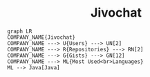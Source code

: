 <h1 align="center">Jivochat</h1>

```mermaid
graph LR
COMPANY_NAME{Jivochat}
COMPANY_NAME ---> U{Users} ---> UN[2]
COMPANY_NAME ---> R{Repositories} ---> RN[2]
COMPANY_NAME ---> G{Gists} ---> GN[12]
COMPANY_NAME ---> ML{Most Used<br>Languages}
ML --> Java[Java]
```
